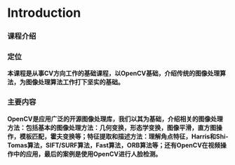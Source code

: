 # Introduction

### 课程介绍 <a href="#ke-cheng-jie-shao" id="ke-cheng-jie-shao"></a>

### 定位 <a href="#ding-wei" id="ding-wei"></a>

**本课程是从事CV方向工作的基础课程，以OpenCV基础，介绍传统的图像处理算法，为图像处理算法工作打下坚实的基础。**

### 主要内容 <a href="#zhu-yao-nei-rong" id="zhu-yao-nei-rong"></a>

**OpenCV是应用广泛的开源图像处理库，我们以其为基础，介绍相关的图像处理方法：包括基本的图像处理方法：几何变换，形态学变换，图像平滑，直方图操作，模板匹配，霍夫变换等；特征提取和描述方法：理解角点特征，Harris和Shi-Tomas算法，SIFT/SURF算法，Fast算法，ORB算法等；还有OpenCV在视频操作中的应用，最后的案例是使用OpenCV进行人脸检测。**
